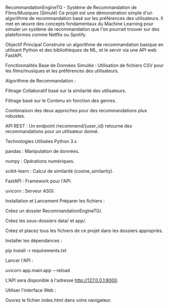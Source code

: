 RecommandationEngineTG - Système de Recommandation de Films/Musiques (Simulé)
Ce projet est une démonstration simple d'un algorithme de recommandation basé sur les préférences des utilisateurs. Il met en œuvre des concepts fondamentaux du Machine Learning pour simuler un système de recommandation que l'on pourrait trouver sur des plateformes comme Netflix ou Spotify.

Objectif Principal
Construire un algorithme de recommandation basique en utilisant Python et des bibliothèques de ML, et le servir via une API web FastAPI.

Fonctionnalités
Base de Données Simulée : Utilisation de fichiers CSV pour les films/musiques et les préférences des utilisateurs.

Algorithme de Recommandation :

Filtrage Collaboratif basé sur la similarité des utilisateurs.

Filtrage basé sur le Contenu en fonction des genres.

Combinaison des deux approches pour des recommandations plus robustes.

API REST : Un endpoint /recommend/{user_id} retourne des recommandations pour un utilisateur donné.

Technologies Utilisées
Python 3.x

pandas : Manipulation de données.

numpy : Opérations numériques.

scikit-learn : Calcul de similarité (cosine_similarity).

FastAPI : Framework pour l'API.

uvicorn : Serveur ASGI.

Installation et Lancement
Préparer les fichiers :

Créez un dossier RecommandationEngineTG/.

Créez les sous-dossiers data/ et app/.

Créez et placez tous les fichiers de ce projet dans les dossiers appropriés.

Installer les dépendances :

pip install -r requirements.txt

Lancer l'API :

uvicorn app.main:app --reload

L'API sera disponible à l'adresse http://127.0.0.1:8000.

Utiliser l'interface Web :

Ouvrez le fichier index.html dans votre navigateur.

